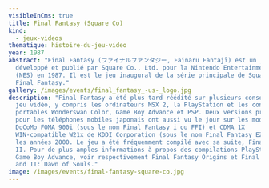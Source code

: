 ```yaml
---
visibleInCms: true
title: Final Fantasy (Square Co)
kind:
  - jeux-videos
thematique: histoire-du-jeu-video
year: 1987
abstract: "Final Fantasy (ファイナルファンタジー, Fainaru Fantajī) est un jeu vidéo de rôle
  développé et publié par Square Co., Ltd. pour la Nintendo Entertainment System
  (NES) en 1987. Il est le jeu inaugural de la série principale de Square :
  Final Fantasy."
gallery: /images/events/final_fantasy_-us-_logo.jpg
description: "Final Fantasy a été plus tard réédité sur plusieurs consoles de
  jeu vidéo, y compris les ordinateurs MSX 2, la PlayStation et les consoles
  portables Wonderswan Color, Game Boy Advance et PSP. Deux versions produites
  pour les téléphones mobiles japonais ont aussi vu le jour sur les modèles NTT
  DoCoMo FOMA 900i (sous le nom Final Fantasy i ou FFI) et CDMA 1X
  WIN-compatible W21x de KDDI Corporation (sous le nom Final Fantasy EZ) dans
  les années 2000. Le jeu a été fréquemment compilé avec sa suite, Final Fantasy
  II. Pour de plus amples informations à propos des compilations PlayStation et
  Game Boy Advance, voir respectivement Final Fantasy Origins et Final Fantasy I
  and II: Dawn of Souls."
image: /images/events/final-fantasy-square-co.jpg
---
```

